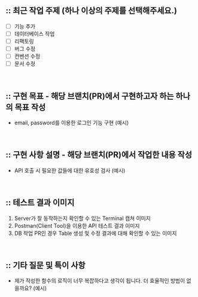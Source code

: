 ## :: 최근 작업 주제 (하나 이상의 주제를 선택해주세요.)
- [ ] 기능 추가
- [ ] 데이터베이스 작업
- [ ] 리팩토링
- [ ] 버그 수정
- [ ] 컨벤션 수정
- [ ] 문서 수정

<br />

## :: 구현 목표 - 해당 브랜치(PR)에서 구현하고자 하는 하나의 목표 작성
- email, password를 이용한 로그인 기능 구현 (예시)

<br />

## :: 구현 사항 설명 - 해당 브랜치(PR)에서 작업한 내용 작성
- API 호출 시 필요한 값들에 대한 유효성 검사 (예시)


<br />

## :: 테스트 결과 이미지
1. Server가 잘 동작하는지 확인할 수 있는 Terminal 캡쳐 이미지
2. Postman(Client Tool)을 이용한 API 테스트 결과 이미지
4. DB 작업 PR인 경우 Table 생성 및 수정 결과에 대해 확인할 수 있는 이미지

<br />

## :: 기타 질문 및 특이 사항
- 제가 작성한 함수의 로직이 너무 복잡하다고 생각이 됩니다. 더 효율적인 방법이 없을까요? (예시)
